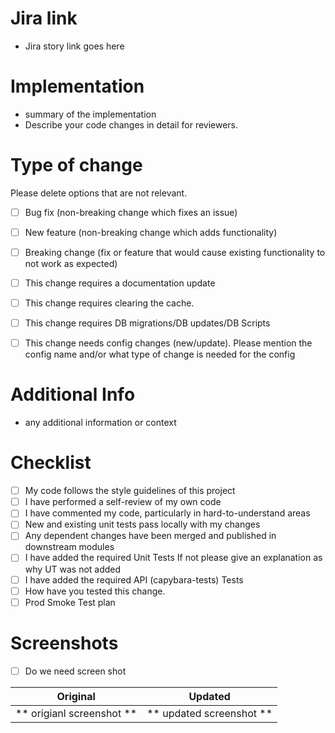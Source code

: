 # Jira link
- Jira story link goes here

# Implementation 
- summary of the implementation
- Describe your code changes in detail for reviewers. 

# Type of change
Please delete options that are not relevant.

- [ ] Bug fix (non-breaking change which fixes an issue)
- [ ] New feature (non-breaking change which adds functionality)
- [ ] Breaking change (fix or feature that would cause existing functionality to not work as expected)
- [ ] This change requires a documentation update
- [ ] This change requires clearing the cache.
- [ ] This change requires DB migrations/DB updates/DB Scripts
- [ ] This change needs config changes (new/update). Please mention the config name and/or what type of change is 
needed for the config


# Additional Info
- any additional information or context

# Checklist
- [ ] My code follows the style guidelines of this project
- [ ] I have performed a self-review of my own code
- [ ] I have commented my code, particularly in hard-to-understand areas
- [ ] New and existing unit tests pass locally with my changes
- [ ] Any dependent changes have been merged and published in downstream modules
- [ ] I have added the required Unit Tests If not please give an explanation as why UT was not added
- [ ] I have added the required API (capybara-tests) Tests
- [ ] How have you tested this change.
- [ ] Prod Smoke Test plan

# Screenshots
- [ ] Do we need screen shot

Original                  |         Updated
:-----------------------: | :----------------------:
** origianl screenshot ** | ** updated screenshot **
